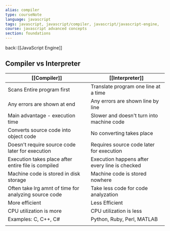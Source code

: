 ```yaml
---
alias: compiler
type: courseNote
language: javascript
tags: javascript, javascript/compiler, javascript/javascript-engine, 
course: javascript advanced concepts
section: foundations
---
```


back::[[JavaScript Engine]]

## Compiler vs Interpreter 


| **[[Compiler]]**                                      | **[[Interpreter]]**                           |
| ----------------------------------------------------- | --------------------------------------------- |
| Scans Entire program first                            | Translate program one line at a time          |
| Any errors are shown at end                           | Any errors are shown line by line             |
| Main advantage - execution time                       | Slower and doesn't turn into machine code     |
| Converts source code into object code                 | No converting takes place                     |
| Doesn't require source code later for execution       | Requires source code later for execution      |
| Execution takes place after entire file is compiled   | Execution happens after every line is checked |
| Machine code is stored in disk storage                | Machine code is stored nowhere                |
| Often take lrg amnt of time for analyzing source code | Take less code for code analyzation           |
| More efficient                                        | Less Efficient                                |
| CPU utilization is more                               | CPU utilization is less                       |
| Examples: C, C++, C#                                  | Python, Ruby, Perl, MATLAB                    |
|                                                       |                                               |


